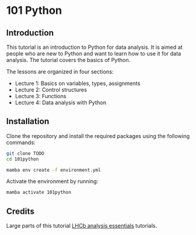 # 101 Python


## Introduction

This tutorial is an introduction to Python for data analysis. It is aimed at people who are new to Python and want to learn how to use it for data analysis. The tutorial covers the basics of Python.

The lessons are organized in four sections:
 - Lecture 1: Basics on variables, types, assignments
 - Lecture 2: Control structures
 - Lecture 3: Functions
 - Lecture 4: Data analysis with Python
## Installation

Clone the repository and install the required packages using the following commands:

```bash
git clone TODO
cd 101python

mamba env create -f environment.yml
```

Activate the environment by running:

```bash
mamba activate 101python
```



## Credits

Large parts of this tutorial [LHCb analysis essentials](https://github.com/hsf-training/analysis-essentials) tutorials.
